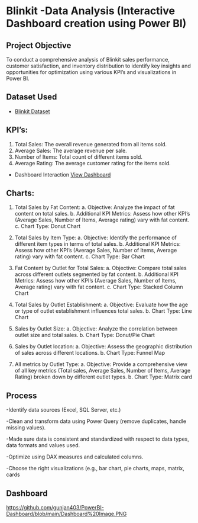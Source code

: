 # Blinkit -Data Analysis (Interactive Dashboard creation using Power BI)

## Project Objective
To conduct a comprehensive analysis of Blinkit sales performance, customer satisfaction, and inventory distribution to identify key insights and opportunities for optimization using various KPI’s and visualizations in Power BI.

## Dataset Used
- <a href=https://github.com/gunjan403/PowerBI-Dashboard/blob/main/BlinkIT%20Grocery%20Data.xlsx>Blinkit Dataset</a>

## KPI’s:
1.	Total Sales: The overall revenue generated from all items sold.
2.	Average Sales: The average revenue per sale.
3.	Number of Items: Total count of different items sold.
4.	Average Rating: The average customer rating for the items sold.

- Dashboard Interaction <a href=https://github.com/gunjan403/PowerBI-Dashboard/blob/main/BLINKIT.pbix>View Dashboard</a>

## Charts:
1.	Total Sales by Fat Content:
  a.	Objective: Analyze the impact of fat content on total sales.
  b.	Additional KPI Metrics: Assess how other KPI’s (Average Sales, Number of Items, Average rating) vary with fat content.
  c.	Chart Type: Donut Chart

2.	Total Sales by Item Type:
  a.	Objective: Identify the performance of different item types in terms of total sales.
  b.	Additional KPI Metrics: Assess how other KPI’s (Average Sales, Number of Items, Average rating) vary with fat content.
  c.	Chart Type: Bar Chart

3.	Fat Content by Outlet for Total Sales:
   a.	Objective: Compare total sales across different outlets segmented by fat content.
   b.	Additional KPI Metrics: Assess how other KPI’s (Average Sales, Number of Items, Average rating) vary with fat content.
  c.	Chart Type: Stacked Column Chart
4.	Total Sales by Outlet Establishment:
  a.	Objective: Evaluate how the age or type of outlet establishment influences total sales.
  b.	Chart Type: Line Chart

5.	Sales by Outlet Size:
   a.	Objective: Analyze the correlation between outlet size and total sales.
   b.	Chart Type: Donut/Pie Chart
  	
6.	Sales by Outlet location:
   a.	Objective: Assess the geographic distribution of sales across different locations.
   b.	Chart Type: Funnel Map
  	
7.	All metrics by Outlet Type:
   a.	Objective: Provide a comprehensive view of all key metrics (Total sales, Average Sales, Number of Items, Average Rating) broken down by different outlet types.
   b.	Chart Type: Matrix card

## Process
-Identify data sources (Excel, SQL Server, etc.)

-Clean and transform data using Power Query (remove duplicates, handle missing values).

-Made sure data is consistent and standardized with respect to data types, data formats and values used.

-Optimize using DAX measures and calculated columns.

-Choose the right visualizations (e.g., bar chart, pie charts, maps, matrix, cards

## Dashboard

https://github.com/gunjan403/PowerBI-Dashboard/blob/main/Dashboard%20Image.PNG





